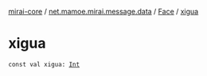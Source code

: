 [mirai-core](../../index.md) / [net.mamoe.mirai.message.data](../index.md) / [Face](index.md) / [xigua](./xigua.md)

# xigua

`const val xigua: `[`Int`](https://kotlinlang.org/api/latest/jvm/stdlib/kotlin/-int/index.html)